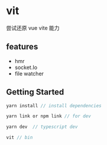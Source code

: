 # vit

尝试还原 vue vite 能力

## features

- hmr
- socket.Io
- file watcher

## Getting Started

```javascript
yarn install // install dependencies

yarn link or npm link // for dev

yarn dev  // typescript dev

vit // bin

```
